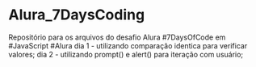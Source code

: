 # Alura_7DaysCoding
Repositório para os arquivos do desafio Alura #7DaysOfCode em #JavaScript  #Alura
dia 1 - utilizando comparação identica para verificar valores;
dia 2 - utilizando prompt() e alert() para iteração com usuário;
